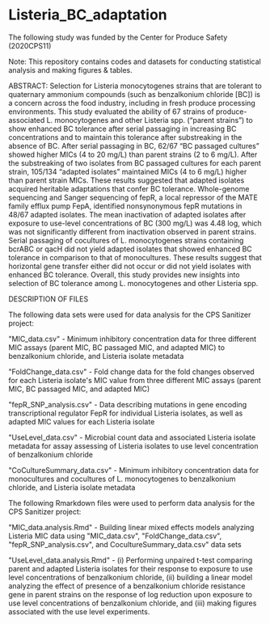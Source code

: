 # Listeria_BC_adaptation

The following study was funded by the Center for Produce Safety (2020CPS11)

Note: This repository contains codes and datasets for conducting statistical analysis and making figures & tables.

ABSTRACT:
Selection for Listeria monocytogenes strains that are tolerant to quaternary ammonium compounds (such as benzalkonium chloride [BC]) is a concern across the food industry, including in fresh produce processing environments. This study evaluated the ability of 67 strains of produce-associated L. monocytogenes and other Listeria spp. (“parent strains”) to show enhanced BC tolerance after serial passaging in increasing BC concentrations and to maintain this tolerance after substreaking in the absence of BC. After serial passaging in BC, 62/67 “BC passaged cultures” showed higher MICs (4 to 20 mg/L) than parent strains (2 to 6 mg/L). After the substreaking of two isolates from BC passaged cultures for each parent strain, 105/134 “adapted isolates” maintained MICs (4 to 6 mg/L) higher than parent strain MICs. These results suggested that adapted isolates acquired heritable adaptations that confer BC tolerance. Whole-genome sequencing and Sanger sequencing of fepR, a local repressor of the MATE family efflux pump FepA, identified nonsynonymous fepR mutations in 48/67 adapted isolates. The mean inactivation of adapted isolates after exposure to use-level concentrations of BC (300 mg/L) was 4.48 log, which was not significantly different from inactivation observed in parent strains. Serial passaging of cocultures of L. monocytogenes strains containing bcrABC or qacH did not yield adapted isolates that showed enhanced BC tolerance in comparison to that of monocultures. These results suggest that horizontal gene transfer either did not occur or did not yield isolates with enhanced BC tolerance. Overall, this study provides new insights into selection of BC tolerance among L. monocytogenes and other Listeria spp.

DESCRIPTION OF FILES

The following data sets were used for data analysis for the CPS Sanitizer project:

"MIC_data.csv" - Minimum inhibitory concentration data for three different MIC assays (parent MIC, BC passaged MIC, and adapted MIC) to benzalkonium chloride, and Listeria isolate metadata

"FoldChange_data.csv" - Fold change data for the fold changes observed for each Listeria isolate's MIC value from three different MIC assays (parent MIC, BC passaged MIC, and adapted MIC) 

"fepR_SNP_analysis.csv" - Data describing mutations in gene encoding transcriptional regulator FepR for individual Listeria isolates, as well as adapted MIC values for each Listeria isolate

"UseLevel_data.csv" - Microbial count data and associated Listeria isolate metadata for assay assessing of Listeria isolates to use level concentration of benzalkonium chloride

"CoCultureSummary_data.csv" - Minimum inhibitory concentration data for monocultures and cocultures of L. monocytogenes to benzalkonium chloride, and Listeria isolate metadata

The following Rmarkdown files were used to perform data analysis for the CPS Sanitizer project:

"MIC_data.analysis.Rmd" - Building linear mixed effects models analyzing Listeria MIC data using  "MIC_data.csv", "FoldChange_data.csv", "fepR_SNP_analysis.csv", and CocultureSummary_data.csv" data sets

"UseLevel_data.analysis.Rmd" - (i) Performing unpaired t-test comparing parent and adapted Listeria isolates for their response to exposure to use level concentrations of benzalkonium chloride, (ii) building a linear model analyzing the effect of presence of a benzalkonium chloride resistance gene in parent strains on the response of log reduction upon exposure to use level concentrations of benzalkonium chloride, and (iii) making figures associated with the use level experiments.
